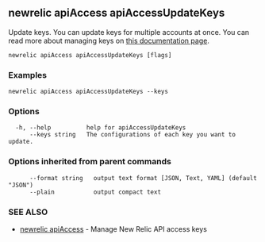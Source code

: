 ## newrelic apiAccess apiAccessUpdateKeys

Update keys. You can update keys for multiple accounts at once. You can read more about managing keys on [this documentation page](https://docs.newrelic.com/docs/apis/nerdgraph/examples/use-nerdgraph-manage-license-keys-personal-api-keys).

```
newrelic apiAccess apiAccessUpdateKeys [flags]
```

### Examples

```
newrelic apiAccess apiAccessUpdateKeys --keys
```

### Options

```
  -h, --help          help for apiAccessUpdateKeys
      --keys string   The configurations of each key you want to update.
```

### Options inherited from parent commands

```
      --format string   output text format [JSON, Text, YAML] (default "JSON")
      --plain           output compact text
```

### SEE ALSO

* [newrelic apiAccess](newrelic_apiAccess.md)	 - Manage New Relic API access keys

